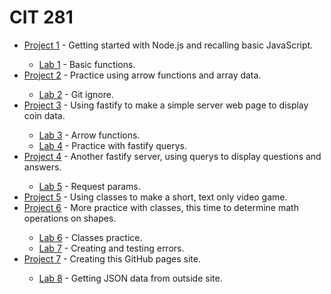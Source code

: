 # CIT 281

<ul>
  
<li><a href="https://joeybez.github.io/cit281-p1/">Project 1</a> - Getting started with Node.js and recalling basic JavaScript. </li>
  <ul>
  <li><a href="https://joeybez.github.io/joeybezner.github.io/">Lab 1</a> - Basic functions. </li>
  </ul>
  
<li><a href="https://joeybez.github.io/joeybezner.github.io/">Project 2</a> - Practice using arrow functions and array data. </li>
  <ul>
  <li><a href="https://joeybez.github.io/joeybezner.github.io/">Lab 2</a> - Git ignore. </li>
  </ul>

<li><a href="https://joeybez.github.io/joeybezner.github.io/">Project 3</a> - Using fastify to make a simple server web page to display coin data. </li>
  <ul>
  <li><a href="https://joeybez.github.io/joeybezner.github.io/">Lab 3</a> - Arrow functions. </li>
  <li><a href="https://joeybez.github.io/joeybezner.github.io/">Lab 4</a> - Practice with fastify querys. </li>
  </ul>

<li><a href="https://joeybez.github.io/joeybezner.github.io/">Project 4</a> - Another fastify server, using querys to display questions and answers. </li>
  <ul>
  <li><a href="https://joeybez.github.io/joeybezner.github.io/">Lab 5</a> - Request params. </li>
  </ul>

<li><a href="https://joeybez.github.io/joeybezner.github.io/">Project 5</a> - Using classes to make a short, text only video game. </li>

<li><a href="https://joeybez.github.io/joeybezner.github.io/">Project 6</a> - More practice with classes, this time to determine math operations on shapes. </li>
  <ul>
  <li><a href="https://joeybez.github.io/joeybezner.github.io/">Lab 6</a> - Classes practice. </li>
  <li><a href="https://joeybez.github.io/joeybezner.github.io/">Lab 7</a> - Creating and testing errors. </li>
  </ul>

<li><a href="https://joeybez.github.io/joeybezner.github.io/">Project 7</a> - Creating this GitHub pages site. </li>
  <ul>
  <li><a href="https://joeybez.github.io/joeybezner.github.io/">Lab 8</a> -  Getting JSON data from outside site. </li>
  </ul>
</ul>

